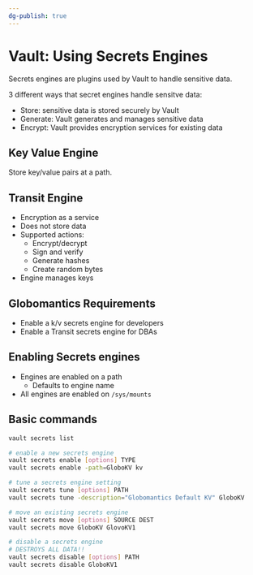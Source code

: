 ```yaml
---
dg-publish: true
---
```

# Vault: Using Secrets Engines

Secrets engines are plugins used by Vault to handle sensitive data.

3 different ways that secret engines handle sensitve data:

- Store: sensitive data is stored securely by Vault
- Generate: Vault generates and manages sensitive data
- Encrypt: Vault provides encryption services for existing data


## Key Value Engine

Store key/value pairs at a path.


## Transit Engine

- Encryption as a service
- Does not store data
- Supported actions:
    - Encrypt/decrypt
    - Sign and verify
    - Generate hashes
    - Create random bytes
- Engine manages keys


## Globomantics Requirements

- Enable a k/v secrets engine for developers
- Enable a Transit secrets engine for DBAs


## Enabling Secrets engines

- Engines are enabled on a path
    - Defaults to engine name
- All engines are enabled on `/sys/mounts`


## Basic commands

```bash
vault secrets list

# enable a new secrets engine
vault secrets enable [options] TYPE
vault secrets enable -path=GloboKV kv

# tune a secrets engine setting
vault secrets tune [options] PATH
vault secrets tune -description="Globomantics Default KV" GloboKV

# move an existing secrets engine
vault secrets move [options] SOURCE DEST
vault secrets move GloboKV GlovoKV1

# disable a secrets engine
# DESTROYS ALL DATA!!
vault secrets disable [options] PATH
vault secrets disable GloboKV1
```




